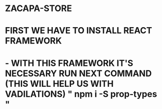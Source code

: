 # ZACAPA-STORE

# FIRST WE HAVE TO INSTALL REACT FRAMEWORK
#   - WITH THIS FRAMEWORK IT'S NECESSARY RUN NEXT COMMAND (THIS WILL HELP US WITH VADILATIONS) " npm i -S prop-types "